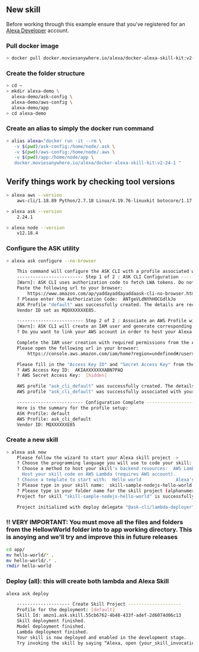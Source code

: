 ## New skill

Before working through this example ensure that you've registered for an [Alexa Developer](https://developer.amazon.com/alexa) account.

### Pull docker image

```bash
> docker pull docker.moviesanywhere.io/alexa/docker-alexa-skill-kit:v2-24-1
```

### Create the folder structure

```bash
> cd ~
> mkdir alexa-demo \
  alexa-demo/ask-config \
  alexa-demo/aws-config \
  alexa-demo/app
> cd alexa-demo
```

### Create an alias to simply the docker run command

```bash
> alias alexa="docker run -it --rm \
   -v $(pwd)/ask-config:/home/node/.ask \
   -v $(pwd)/aws-config:/home/node/.aws \
   -v $(pwd)/app:/home/node/app \
   docker.moviesanywhere.io/alexa/docker-alexa-skill-kit:v2-24-1 "
```

## Verify things work by checking tool versions

```bash
> alexa aws --version
    aws-cli/1.18.89 Python/2.7.18 Linux/4.19.76-linuxkit botocore/1.17.12

> alexa ask --version
    2.24.1

> alexa node --version
    v12.18.4
```

### Configure the ASK utility

```bash
> alexa ask configure --no-browser

    This command will configure the ASK CLI with a profile associated with your Amazon developer credentials.
    ------------------------- Step 1 of 2 : ASK CLI Configuration -------------------------
    [Warn]: ASK CLI uses authorization code to fetch LWA tokens. Do not share neither your authorization code nor access tokens.
    Paste the following url to your browser:
        https://www.amazon.com/ap/yaddayaddayaddaask-cli-no-browser.html
    ? Please enter the Authorization Code:  ANTgeVLdNYhHOCGdlkJo
    ASK Profile "default" was successfully created. The details are recorded in ask-cli config file (.ask/cli_config) located at your **HOME** folder.
    Vendor ID set as MQOXXXXXXE85.

    ------------------------- Step 2 of 2 : Associate an AWS Profile with ASK CLI -------------------------
    [Warn]: ASK CLI will create an IAM user and generate corresponding access key id and secret access key. Do not share neither of them.
    ? Do you want to link your AWS account in order to host your Alexa skills? Yes

    Complete the IAM user creation with required permissions from the AWS console, then come back to the terminal.
    Please open the following url in your browser:
        https://console.aws.amazon.com/iam/home?region=undefined#/users$new?accessKey=true&step=review&userNames=ask-cli-askclidefault&permissionTXXXXXXy%2FAWSLambdaFullAccess

    Please fill in the "Access Key ID" and "Secret Access Key" from the IAM user creation final page.
    ? AWS Access Key ID:  AKIAXXXXXXXABN7PAQ
    ? AWS Secret Access Key:  [hidden]

    AWS profile "ask_cli_default" was successfully created. The details are recorded in aws credentials file (.aws/credentials) located at your **HOME** folder.
    AWS profile "ask_cli_default" was successfully associated with your ASK profile "default".

    ------------------------- Configuration Complete -------------------------
    Here is the summary for the profile setup:
    ASK Profile: default
    AWS Profile: ask_cli_default
    Vendor ID: MQXXXXXXE85
```

### Create a new skill

```bash
> alexa ask new
    Please follow the wizard to start your Alexa skill project ->
    ? Choose the programming language you will use to code your skill:  NodeJS
    ? Choose a method to host your skill's backend resources:  AWS Lambda
      Host your skill code on AWS Lambda (requires AWS account).
    ? Choose a template to start with:  Hello world             Alexa's hello world skill to send the greetings to the world!
    ? Please type in your skill name:  skill-sample-nodejs-hello-world
    ? Please type in your folder name for the skill project (alphanumeric):  app
    Project for skill "skill-sample-nodejs-hello-world" is successfully created at /home/node/app/app

    Project initialized with deploy delegate "@ask-cli/lambda-deployer" successfully.
```

### !! VERY IMPORTANT: You must move all the files and folders from the HellowWorld folder into to app working directory. This is anoying and we'll try and improve this in future releases

```bash
cd app/
mv hello-world/* .
mv hello-world/.* .
rmdir hello-world
```

### Deploy (all): this will create both lambda and Alexa Skill

```bash
alexa ask deploy

    -------------------- Create Skill Project --------------------
    Profile for the deployment: [default]
    Skill Id: amzn1.ask.skill.55cb6762-4b48-433f-adef-2d6074d06c13
    Skill deployment finished.
    Model deployment finished.
    Lambda deployment finished.
    Your skill is now deployed and enabled in the development stage.
    Try invoking the skill by saying “Alexa, open {your_skill_invocation_name}” or simulate an invocation via the `ask simulate` command.
```
